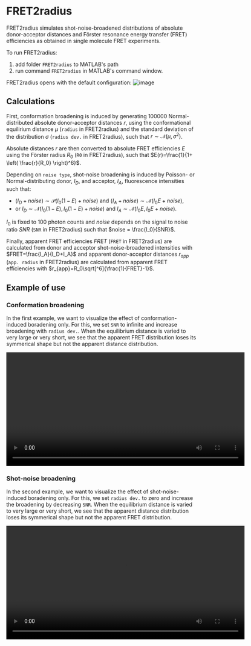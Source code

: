 # FRET2radius

FRET2radius simulates shot-noise-broadened distributions of absolute donor-acceptor distances and Förster resonance energy transfer (FRET) efficiencies as obtained in single molecule FRET experiments. 

To run FRET2radius:
1. add folder `FRET2radius` to MATLAB's path
2. run command `FRET2radius` in MATLAB's command window.

FRET2radius opens with the default configuration:
![image](https://github.com/mca-sh/FRET2radius/assets/7199132/64a3c483-0491-453e-ab73-13da1316f4b4)


## Calculations

First, conformation broadening is induced by generating 100000 Normal-distributed absolute donor-acceptor distances $r$, using the conformational equilirium distance $\mu$ (`radius` in FRET2radius) and the standard deviation of the distribution $\sigma$ (`radius dev.` in FRET2radius), such that $r \sim \mathcal{N}(\mu,\sigma^{2})$.

Absolute distances $r$ are then converted to absolute FRET efficiencies $E$ using the Förster radius $R_0$ (`R0` in FRET2radius), such that $E(r)=\frac{1}{1+ \left( \frac{r}{R_0} \right)^6}$.

Depending on `noise type`, shot-noise broadening is induced by Poisson- or Normal-distributing donor, $I_D$, and acceptor, $I_A$, fluorescence intensities such that:
- $\left( I_D+noise \right) \sim \mathcal{P}(I_0\left( 1-E\right)+noise)$ and $\left( I_A+noise \right) \sim \mathcal{N}(I_0 E + noise)$,
- or $I_D \sim \mathcal{N}(I_0 \left( 1-E \right),I_0 \left( 1-E \right) + noise )$ and $I_A \sim \mathcal{N}(I_0 E ,I_0 E + noise)$.

$I_0$ is fixed to 100 photon counts and $noise$ depends on the signal to noise ratio $SNR$ (`SNR` in FRET2radius) such that $noise = \frac{I_0}{SNR}$.

Finally, apparent FRET efficiencies $FRET$ (`FRET` in FRET2radius) are calculated from donor and acceptor shot-noise-broadened intensities with $FRET=\frac{I_A}{I_D+I_A}$ and apparent donor-acceptor distances $r_{app}$ (`app. radius` in FRET2radius) are calculated from apparent FRET efficiencies with $r_{app}=R_0\sqrt[^6]{\frac{1}{FRET}-1}$.

## Example of use

### Conformation broadening

In the first example, we want to visualize the effect of conformation-induced boradening only. 
For this, we set `SNR` to infinite and increase broadening with `radius dev.`.
When the equilibrium distance is varied to very large or very short, we see that the apparent FRET distribution loses its symmerical shape but not the apparent distance distribution.

<video width="630" height="300" src="https://github.com/mca-sh/FRET2radius/assets/7199132/59a9dd69-7eff-42dd-a1bd-d988b1f16817"></video>

### Shot-noise broadening

In the second example, we want to visualize the effect of shot-noise-induced boradening only. 
For this, we set `radius dev.` to zero and increase the broadening by decreasing `SNR`.
When the equilibrium distance is varied to very large or very short, we see that the apparent distance distribution loses its symmerical shape but not the apparent FRET distribution.

<video width="630" height="300" src="https://github.com/mca-sh/FRET2radius/assets/7199132/186911c8-54a4-453f-83a4-594ab757604b"></video>



